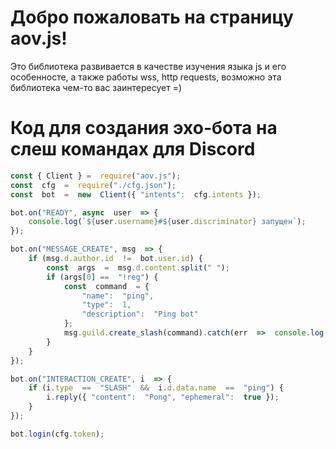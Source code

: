 # Добро пожаловать на страницу aov.js!

Это библиотека развивается в качестве изучения языка js и его особенносте, а также работы wss, http requests, возможно эта библиотека чем-то вас заинтересует =)


# Код для создания эхо-бота на слеш командах для Discord

```js
const { Client } =  require("aov.js");
const  cfg  =  require("./cfg.json");
const  bot  =  new  Client({ "intents":  cfg.intents });

bot.on("READY", async  user  => {
	console.log(`${user.username}#${user.discriminator} запущен`);
});

bot.on("MESSAGE_CREATE", msg  => {
	if (msg.d.author.id  !=  bot.user.id) {
		const  args  =  msg.d.content.split(" ");
		if (args[0] ==  "!reg") {
			const  command  = {
				"name":  "ping",
				"type":  1,
				"description":  "Ping bot"
			};
			msg.guild.create_slash(command).catch(err  =>  console.log(err));
		}
	}
});

bot.on("INTERACTION_CREATE", i  => {
	if (i.type  ==  "SLASH"  &&  i.d.data.name  ==  "ping") {
		i.reply({ "content":  "Pong", "ephemeral":  true });
	}
});

bot.login(cfg.token);
```
